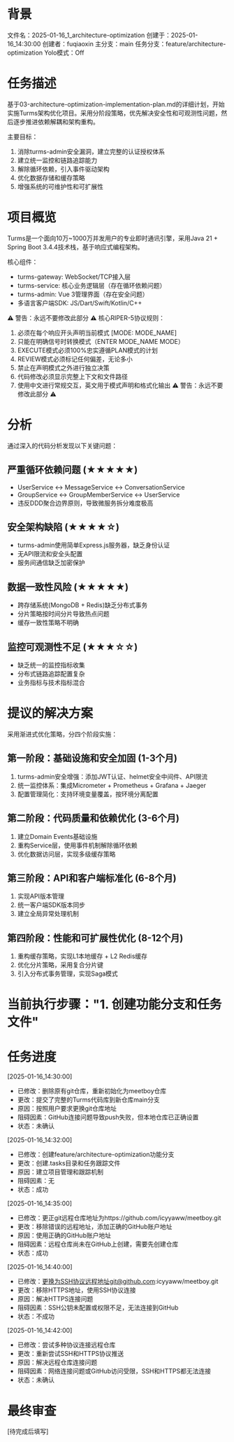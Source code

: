 # 背景
文件名：2025-01-16_1_architecture-optimization
创建于：2025-01-16_14:30:00
创建者：fuqiaoxin
主分支：main
任务分支：feature/architecture-optimization
Yolo模式：Off

# 任务描述
基于03-architecture-optimization-implementation-plan.md的详细计划，开始实施Turms架构优化项目。采用分阶段策略，优先解决安全性和可观测性问题，然后逐步推进依赖解耦和架构重构。

主要目标：
1. 消除turms-admin安全漏洞，建立完整的认证授权体系
2. 建立统一监控和链路追踪能力  
3. 解除循环依赖，引入事件驱动架构
4. 优化数据存储和缓存策略
5. 增强系统的可维护性和可扩展性

# 项目概览
Turms是一个面向10万~1000万并发用户的专业即时通讯引擎，采用Java 21 + Spring Boot 3.4.4技术栈，基于响应式编程架构。

核心组件：
- turms-gateway: WebSocket/TCP接入层
- turms-service: 核心业务逻辑层（存在循环依赖问题）
- turms-admin: Vue 3管理界面（存在安全问题）
- 多语言客户端SDK: JS/Dart/Swift/Kotlin/C++

⚠️ 警告：永远不要修改此部分 ⚠️
核心RIPER-5协议规则：
1. 必须在每个响应开头声明当前模式 [MODE: MODE_NAME]
2. 只能在明确信号时转换模式（ENTER MODE_NAME MODE）
3. EXECUTE模式必须100%忠实遵循PLAN模式的计划
4. REVIEW模式必须标记任何偏差，无论多小
5. 禁止在声明模式之外进行独立决策
6. 代码修改必须显示完整上下文和文件路径
7. 使用中文进行常规交互，英文用于模式声明和格式化输出
⚠️ 警告：永远不要修改此部分 ⚠️

# 分析
通过深入的代码分析发现以下关键问题：

## 严重循环依赖问题 (★★★★★)
- UserService ↔ MessageService ↔ ConversationService
- GroupService ↔ GroupMemberService ↔ UserService
- 违反DDD聚合边界原则，导致微服务拆分难度极高

## 安全架构缺陷 (★★★★☆)
- turms-admin使用简单Express.js服务器，缺乏身份认证
- 无API限流和安全头配置
- 服务间通信缺乏加密保护

## 数据一致性风险 (★★★★★)
- 跨存储系统(MongoDB + Redis)缺乏分布式事务
- 分片策略按时间分片导致热点问题
- 缓存一致性策略不明确

## 监控可观测性不足 (★★★☆☆)
- 缺乏统一的监控指标收集
- 分布式链路追踪配置复杂
- 业务指标与技术指标混合

# 提议的解决方案
采用渐进式优化策略，分四个阶段实施：

## 第一阶段：基础设施和安全加固 (1-3个月)
1. turms-admin安全增强：添加JWT认证、helmet安全中间件、API限流
2. 统一监控体系：集成Micrometer + Prometheus + Grafana + Jaeger
3. 配置管理简化：支持环境变量覆盖，按环境分离配置

## 第二阶段：代码质量和依赖优化 (3-6个月)  
1. 建立Domain Events基础设施
2. 重构Service层，使用事件机制解除循环依赖
3. 优化数据访问层，实现多级缓存策略

## 第三阶段：API和客户端标准化 (6-8个月)
1. 实现API版本管理
2. 统一客户端SDK版本同步
3. 建立全局异常处理机制

## 第四阶段：性能和可扩展性优化 (8-12个月)
1. 重构缓存策略，实现L1本地缓存 + L2 Redis缓存
2. 优化分片策略，采用复合分片键
3. 引入分布式事务管理，实现Saga模式

# 当前执行步骤："1. 创建功能分支和任务文件"

# 任务进度

[2025-01-16_14:30:00]
- 已修改：删除原有git仓库，重新初始化为meetboy仓库
- 更改：提交了完整的Turms代码库到新仓库main分支
- 原因：按照用户要求更换git仓库地址
- 阻碍因素：GitHub连接问题导致push失败，但本地仓库已正确设置
- 状态：未确认

[2025-01-16_14:32:00]
- 已修改：创建feature/architecture-optimization功能分支
- 更改：创建.tasks目录和任务跟踪文件
- 原因：建立项目管理和跟踪机制
- 阻碍因素：无
- 状态：成功

[2025-01-16_14:35:00]
- 已修改：更正git远程仓库地址为https://github.com/icyyaww/meetboy.git
- 更改：移除错误的远程地址，添加正确的GitHub账户地址
- 原因：使用正确的GitHub账户地址
- 阻碍因素：远程仓库尚未在GitHub上创建，需要先创建仓库
- 状态：成功

[2025-01-16_14:40:00]
- 已修改：更换为SSH协议远程地址git@github.com:icyyaww/meetboy.git
- 更改：移除HTTPS地址，使用SSH协议连接
- 原因：解决HTTPS连接问题
- 阻碍因素：SSH公钥未配置或权限不足，无法连接到GitHub
- 状态：不成功

[2025-01-16_14:42:00]
- 已修改：尝试多种协议连接远程仓库
- 更改：重新尝试SSH和HTTPS协议推送
- 原因：解决远程仓库连接问题
- 阻碍因素：网络连接问题或GitHub访问受限，SSH和HTTPS都无法连接
- 状态：未确认

# 最终审查
[待完成后填写]